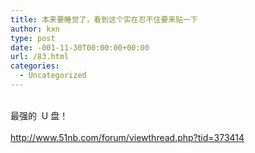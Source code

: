 ```yaml
---
title: 本来要睡觉了，看到这个实在忍不住要来贴一下
author: kxn
type: post
date: -001-11-30T00:00:00+00:00
url: /83.html
categories:
  - Uncategorized
---
```


<div>
   
</div>

<div>
  最强的  U 盘！
</div>

<div>
   
</div>

<div>
  <a href="http://www.51nb.com/forum/viewthread.php?tid=373414">http://www.51nb.com/forum/viewthread.php?tid=373414</a>
</div>

